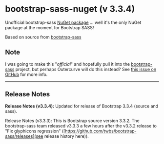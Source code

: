 bootstrap-sass-nuget (v 3.3.4)
==============================

Unofficial bootstrap-sass [NuGet package](https://www.nuget.org/packages/Twitter.Bootstrap.Sass/) ... well it's the only NuGet package at the moment for Bootstrap SASS!

Based on source from [bootstrap-sass](https://github.com/twbs/bootstrap-sass)

## Note

I was going  to make this "*official*" and hopefully pull it into the [bootstrap-sass](https://github.com/twbs/bootstrap-sass) project, but perhaps Outercurve will do this instead? See [this issue on GitHub](https://github.com/twbs/bootstrap-sass/pull/583) for more info.

<hr/>

## Release Notes

**Release Notes (v3.3.4):** Updated for release of Bootstrap 3.3.4 (source and sass).

Release Notes (v3.3.3): This is Bootstrap source version 3.3.2. The bootstrap-sass team released v3.3.3 a few hours after the v3.3.2 release to "Fix glyphicons regression" ([https://github.com/twbs/bootstrap-sass/releases](see release history here)).
